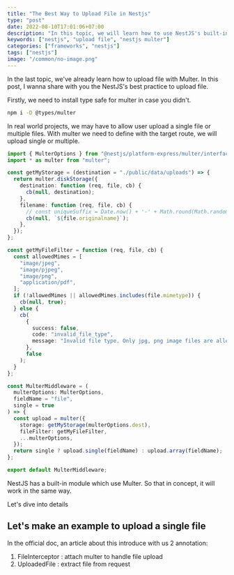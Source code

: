 ```yaml
---
title: "The Best Way to Upload File in Nestjs"
type: "post"
date: 2022-08-10T17:01:06+07:00
description: "In this topic, we will learn how to use NestJS's built-in module (multer) to upload files"
keywords: ["nestjs", "upload file", "nestjs multer"]
categories: ["frameworks", "nestjs"]
tags: ["nestjs"]
image: "/common/no-image.png"
---
```


In the last topic, we've already learn how to upload file with Multer.
In this post, I wanna share with you the NestJS's best practice to upload file.

Firstly, we need to install type safe for multer in case you didn't.

```bash
npm i -D @types/multer
```

In real world projects, we may have to allow user upload a single file or multiple files.
With multer we need to define with the target route, we will upload single or multiple.

```ts
import { MulterOptions } from "@nestjs/platform-express/multer/interfaces/multer-options.interface";
import * as multer from "multer";

const getMyStorage = (destination = "./public/data/uploads") => {
  return multer.diskStorage({
    destination: function (req, file, cb) {
      cb(null, destination);
    },
    filename: function (req, file, cb) {
      // const uniqueSuffix = Date.now() + '-' + Math.round(Math.random() * 1e9);
      cb(null, `${file.originalname}`);
    },
  });
};

const getMyFileFilter = function (req, file, cb) {
  const allowedMimes = [
    "image/jpeg",
    "image/pjpeg",
    "image/png",
    "application/pdf",
  ];
  if (!allowedMimes || allowedMimes.includes(file.mimetype)) {
    cb(null, true);
  } else {
    cb(
      {
        success: false,
        code: "invalid_file_type",
        message: "Invalid file type. Only jpg, png image files are allowed.",
      },
      false
    );
  }
};

const MulterMiddleware = (
  multerOptions: MulterOptions,
  fieldName = "file",
  single = true
) => {
  const upload = multer({
    storage: getMyStorage(multerOptions.dest),
    fileFilter: getMyFileFilter,
    ...multerOptions,
  });
  return single ? upload.single(fieldName) : upload.array(fieldName);
};

export default MulterMiddleware;
```

NestJS has a built-in module which use Multer. So that in concept, it will work in the same way.

Let's dive into details

## Let's make an example to upload a single file

In the official doc, an article about this introduce with us 2 annotation:

1. FileInterceptor : attach multer to handle file upload
2. UploadedFile : extract file from request

```ts

```
